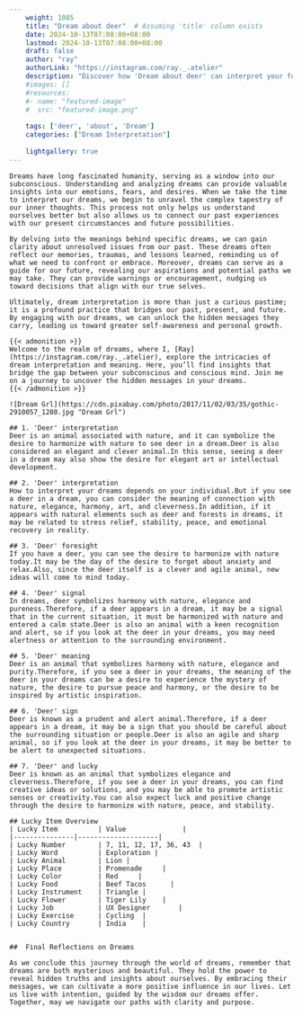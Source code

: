 ```yaml
---
    weight: 1085
    title: "Dream about deer"  # Assuming 'title' column exists
    date: 2024-10-13T07:08:00+08:00
    lastmod: 2024-10-13T07:08:00+08:00
    draft: false
    author: "ray"
    authorLink: "https://instagram.com/ray._.atelier"
    description: "Discover how 'Dream about deer' can interpret your future and uncover its significant meanings in your life."
    #images: []
    #resources:
    #- name: "featured-image"
    #  src: "featured-image.png"
    
    tags: ['deer', 'about', 'Dream']
    categories: ["Dream Interpretation"]
    
    lightgallery: true
---
```

    
    Dreams have long fascinated humanity, serving as a window into our subconscious. Understanding and analyzing dreams can provide valuable insights into our emotions, fears, and desires. When we take the time to interpret our dreams, we begin to unravel the complex tapestry of our inner thoughts. This process not only helps us understand ourselves better but also allows us to connect our past experiences with our present circumstances and future possibilities.
    
    By delving into the meanings behind specific dreams, we can gain clarity about unresolved issues from our past. These dreams often reflect our memories, traumas, and lessons learned, reminding us of what we need to confront or embrace. Moreover, dreams can serve as a guide for our future, revealing our aspirations and potential paths we may take. They can provide warnings or encouragement, nudging us toward decisions that align with our true selves.
    
    Ultimately, dream interpretation is more than just a curious pastime; it is a profound practice that bridges our past, present, and future. By engaging with our dreams, we can unlock the hidden messages they carry, leading us toward greater self-awareness and personal growth.
    
    {{< admonition >}}
    Welcome to the realm of dreams, where I, [Ray](https://instagram.com/ray._.atelier), explore the intricacies of dream interpretation and meaning. Here, you’ll find insights that bridge the gap between your subconscious and conscious mind. Join me on a journey to uncover the hidden messages in your dreams.
    {{< /admonition >}}
    
    ![Dream Grl](https://cdn.pixabay.com/photo/2017/11/02/03/35/gothic-2910057_1280.jpg "Dream Grl")
    
    ## 1. 'Deer' interpretation
    Deer is an animal associated with nature, and it can symbolize the desire to harmonize with nature to see deer in a dream.Deer is also considered an elegant and clever animal.In this sense, seeing a deer in a dream may also show the desire for elegant art or intellectual development.
    
    ## 2. 'Deer' interpretation
    How to interpret your dreams depends on your individual.But if you see a deer in a dream, you can consider the meaning of connection with nature, elegance, harmony, art, and cleverness.In addition, if it appears with natural elements such as deer and forests in dreams, it may be related to stress relief, stability, peace, and emotional recovery in reality.
    
    ## 3. 'Deer' foresight
    If you have a deer, you can see the desire to harmonize with nature today.It may be the day of the desire to forget about anxiety and relax.Also, since the deer itself is a clever and agile animal, new ideas will come to mind today.
    
    ## 4. 'Deer' signal
    In dreams, deer symbolizes harmony with nature, elegance and pureness.Therefore, if a deer appears in a dream, it may be a signal that in the current situation, it must be harmonized with nature and entered a calm state.Deer is also an animal with a keen recognition and alert, so if you look at the deer in your dreams, you may need alertness or attention to the surrounding environment.
    
    ## 5. 'Deer' meaning
    Deer is an animal that symbolizes harmony with nature, elegance and purity.Therefore, if you see a deer in your dreams, the meaning of the deer in your dreams can be a desire to experience the mystery of nature, the desire to pursue peace and harmony, or the desire to be inspired by artistic inspiration.
    
    ## 6. 'Deer' sign
    Deer is known as a prudent and alert animal.Therefore, if a deer appears in a dream, it may be a sign that you should be careful about the surrounding situation or people.Deer is also an agile and sharp animal, so if you look at the deer in your dreams, it may be better to be alert to unexpected situations.
    
    ## 7. 'Deer' and lucky
    Deer is known as an animal that symbolizes elegance and cleverness.Therefore, if you see a deer in your dreams, you can find creative ideas or solutions, and you may be able to promote artistic senses or creativity.You can also expect luck and positive change through the desire to harmonize with nature, peace, and stability.
    
    ## Lucky Item Overview
    | Lucky Item          | Value              |
    |---------------|--------------------|
    | Lucky Number        | 7, 11, 12, 17, 36, 43  |
    | Lucky Word          | Exploration |
    | Lucky Animal        | Lion |
    | Lucky Place         | Promenade     |
    | Lucky Color         | Red     |
    | Lucky Food          | Beef Tacos      |
    | Lucky Instrument    | Triangle |
    | Lucky Flower        | Tiger Lily    |
    | Lucky Job           | UX Designer       |
    | Lucky Exercise      | Cycling  |
    | Lucky Country       | India    |
    
    
    ##  Final Reflections on Dreams
    
    As we conclude this journey through the world of dreams, remember that dreams are both mysterious and beautiful. They hold the power to reveal hidden truths and insights about ourselves. By embracing their messages, we can cultivate a more positive influence in our lives. Let us live with intention, guided by the wisdom our dreams offer. Together, may we navigate our paths with clarity and purpose.
    